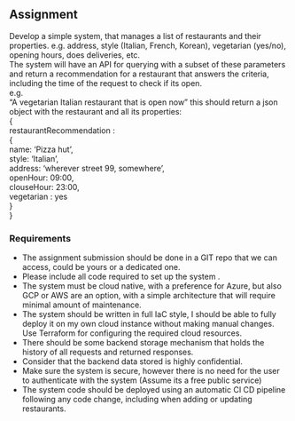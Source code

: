 ## Assignment

   
Develop a simple system, that manages a list of restaurants and their properties. e.g. address, style (Italian, French, Korean), vegetarian (yes/no), opening hours, does deliveries, etc.  
The system will have an API for querying with a subset of these parameters and return a recommendation for a restaurant that answers the criteria, including the time of the request to check if its open.  
e.g.  
“A vegetarian Italian restaurant that is open now”  this should return a json object with the restaurant and all its properties:  
{  
   restaurantRecommendation :  
   {  
    	name: ‘Pizza hut’,  
    	style: ‘Italian’,  
    	address: ‘wherever street 99, somewhere’,  
    	openHour: 09:00,  
    	clouseHour: 23:00,  
    	vegetarian : yes  
   }  
}

### Requirements

* The assignment submission should be done in a GIT repo that we can access, could be yours or a dedicated one.  
* Please include all code required to set up the system .  
* The system must be cloud native, with a preference for Azure, but also GCP or AWS are an option, with a simple architecture that will require minimal amount of maintenance.  
* The system should be written in full IaC style, I should be able to fully deploy it on my own cloud instance without making manual changes. Use Terraform for configuring the required cloud resources.  
* There should be some backend storage mechanism that holds the history of all requests and returned responses.  
* Consider that the backend data stored is highly confidential.  
* Make sure the system is secure, however there is no need for the user to authenticate with the system (Assume its a free public service)  
* The system code should be deployed using an automatic CI CD pipeline following any code change, including when adding or updating restaurants.

